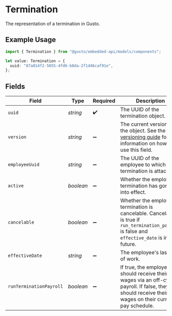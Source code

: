 # Termination

The representation of a termination in Gusto.

## Example Usage

```typescript
import { Termination } from "@gusto/embedded-api/models/components";

let value: Termination = {
  uuid: "87a014f2-5055-4fd6-b0da-2f1d46caf91e",
};
```

## Fields

| Field                                                                                                                                                             | Type                                                                                                                                                              | Required                                                                                                                                                          | Description                                                                                                                                                       |
| ----------------------------------------------------------------------------------------------------------------------------------------------------------------- | ----------------------------------------------------------------------------------------------------------------------------------------------------------------- | ----------------------------------------------------------------------------------------------------------------------------------------------------------------- | ----------------------------------------------------------------------------------------------------------------------------------------------------------------- |
| `uuid`                                                                                                                                                            | *string*                                                                                                                                                          | :heavy_check_mark:                                                                                                                                                | The UUID of the termination object.                                                                                                                               |
| `version`                                                                                                                                                         | *string*                                                                                                                                                          | :heavy_minus_sign:                                                                                                                                                | The current version of the object. See the [versioning guide](https://docs.gusto.com/embedded-payroll/docs/idempotency) for information on how to use this field. |
| `employeeUuid`                                                                                                                                                    | *string*                                                                                                                                                          | :heavy_minus_sign:                                                                                                                                                | The UUID of the employee to which this termination is attached.                                                                                                   |
| `active`                                                                                                                                                          | *boolean*                                                                                                                                                         | :heavy_minus_sign:                                                                                                                                                | Whether the employee's termination has gone into effect.                                                                                                          |
| `cancelable`                                                                                                                                                      | *boolean*                                                                                                                                                         | :heavy_minus_sign:                                                                                                                                                | Whether the employee's termination is cancelable. Cancelable is true if `run_termination_payroll` is false and `effective_date` is in the future.                 |
| `effectiveDate`                                                                                                                                                   | *string*                                                                                                                                                          | :heavy_minus_sign:                                                                                                                                                | The employee's last day of work.                                                                                                                                  |
| `runTerminationPayroll`                                                                                                                                           | *boolean*                                                                                                                                                         | :heavy_minus_sign:                                                                                                                                                | If true, the employee should receive their final wages via an off-cycle payroll. If false, they should receive their final wages on their current pay schedule.   |